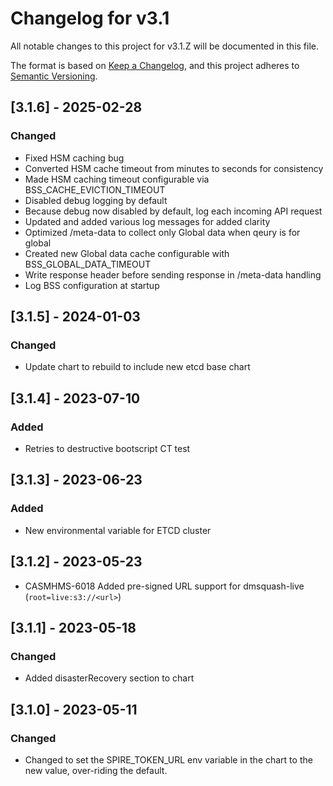 # Changelog for v3.1

All notable changes to this project for v3.1.Z will be documented in this file.

The format is based on [Keep a Changelog](https://keepachangelog.com/en/1.0.0/),
and this project adheres to [Semantic Versioning](https://semver.org/spec/v2.0.0.html).

## [3.1.6] - 2025-02-28

### Changed

- Fixed HSM caching bug
- Converted HSM cache timeout from minutes to seconds for consistency
- Made HSM caching timeout configurable via BSS_CACHE_EVICTION_TIMEOUT
- Disabled debug logging by default
- Because debug now disabled by default, log each incoming API request
- Updated and added various log messages for added clarity
- Optimized /meta-data to collect only Global data when qeury is for global
- Created new Global data cache configurable with BSS_GLOBAL_DATA_TIMEOUT
- Write response header before sending response in /meta-data handling
- Log BSS configuration at startup

## [3.1.5] - 2024-01-03

### Changed

- Update chart to rebuild to include new etcd base chart

## [3.1.4] - 2023-07-10

### Added

- Retries to destructive bootscript CT test

## [3.1.3] - 2023-06-23

### Added

- New environmental variable for ETCD cluster

## [3.1.2] - 2023-05-23

- CASMHMS-6018 Added pre-signed URL support for dmsquash-live (`root=live:s3://<url>`)

## [3.1.1] - 2023-05-18

### Changed

- Added disasterRecovery section to chart

## [3.1.0] - 2023-05-11

### Changed

- Changed to set the SPIRE_TOKEN_URL env variable in the chart to the new value, over-riding the default.
